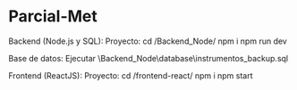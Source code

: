 # Parcial-Met
Backend (Node.js y SQL):
Proyecto:
cd /Backend_Node/
npm i
npm run dev

Base de datos:
Ejecutar
\Backend_Node\database\instrumentos_backup.sql

Frontend (ReactJS):
Proyecto:
cd /frontend-react/
npm i
npm start
